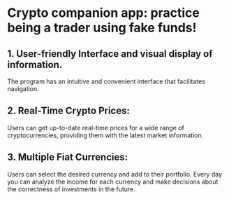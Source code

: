 # Crypto companion app: practice being a trader using fake funds!

## 1. User-friendly Interface and visual display of information.
The program has an intuitive and convenient interface that facilitates navigation.

## 2. Real-Time Crypto Prices:
Users can get up-to-date real-time prices for a wide range of cryptocurrencies, providing them with the latest market information.

## 3. Multiple Fiat Currencies:
Users can select the desired currency and add to their portfolio. Every day you can analyze the income for each currency and make decisions about the correctness of investments in the future.
